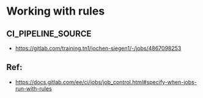 # Working with rules 

## CI_PIPELINE_SOURCE 

  * https://gitlab.com/training.tn1/jochen-siegen1/-/jobs/4867098253


## Ref:

  * https://docs.gitlab.com/ee/ci/jobs/job_control.html#specify-when-jobs-run-with-rules
